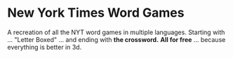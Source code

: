 # New York Times Word Games
A recreation of all the NYT word games in multiple languages.
Starting with ... "Letter Boxed" ... and ending with **the crossword.**
**All for free** ... 
because everything is better in 3d.
